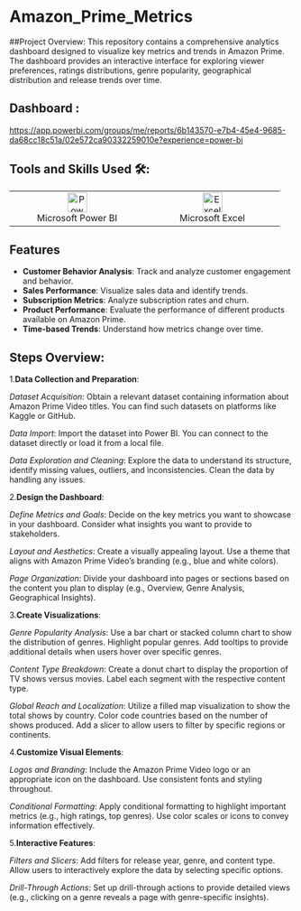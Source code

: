 # Amazon_Prime_Metrics


##Project Overview:
This repository contains a comprehensive analytics dashboard designed to visualize key metrics and trends in Amazon Prime. The dashboard provides an interactive interface for exploring viewer preferences, ratings distributions, genre popularity, geographical distribution and release trends over time.

## Dashboard :
https://app.powerbi.com/groups/me/reports/6b143570-e7b4-45e4-9685-da68cc18c51a/02e572ca90332259010e?experience=power-bi

## Tools and Skills Used 🛠️:

<table>
    <tr>
        <td align="center" width="33%"><img alt="Power BI" width="35px" src="https://upload.wikimedia.org/wikipedia/commons/c/cf/New_Power_BI_Logo.svg"/><br>Microsoft Power BI</td>
        <td align="center" width="33%"><img alt="Excel" width="35px" src="https://cdn.worldvectorlogo.com/logos/excel-4.svg"/><br>Microsoft Excel</td>
    </tr>
</table>

## Features
- **Customer Behavior Analysis**: Track and analyze customer engagement and behavior.
- **Sales Performance**: Visualize sales data and identify trends.
- **Subscription Metrics**: Analyze subscription rates and churn.
- **Product Performance**: Evaluate the performance of different products available on Amazon Prime.
- **Time-based Trends**: Understand how metrics change over time.
## Steps Overview:
1.**Data Collection and Preparation**:

*Dataset Acquisition*: Obtain a relevant dataset containing information about Amazon Prime Video titles. You can find such datasets on platforms like Kaggle or GitHub.

*Data Import*: Import the dataset into Power BI. You can connect to the dataset directly or load it from a local file.

*Data Exploration and Cleaning*: Explore the data to understand its structure, identify missing values, outliers, and inconsistencies. Clean the data by handling any issues.

2.**Design the Dashboard**:

*Define Metrics and Goals*: Decide on the key metrics you want to showcase in your dashboard. Consider what insights you want to provide to stakeholders.

*Layout and Aesthetics*: Create a visually appealing layout. Use a theme that aligns with Amazon Prime Video’s branding (e.g., blue and white colors).

*Page Organization*: Divide your dashboard into pages or sections based on the content you plan to display (e.g., Overview, Genre Analysis, Geographical Insights).

3.**Create Visualizations**:

*Genre Popularity Analysis*:
Use a bar chart or stacked column chart to show the distribution of genres. Highlight popular genres.
Add tooltips to provide additional details when users hover over specific genres.

*Content Type Breakdown*:
Create a donut chart to display the proportion of TV shows versus movies.
Label each segment with the respective content type.

*Global Reach and Localization*:
Utilize a filled map visualization to show the total shows by country.
Color code countries based on the number of shows produced.
Add a slicer to allow users to filter by specific regions or continents.

4.**Customize Visual Elements**:

*Logos and Branding*:
Include the Amazon Prime Video logo or an appropriate icon on the dashboard.
Use consistent fonts and styling throughout.

*Conditional Formatting*:
Apply conditional formatting to highlight important metrics (e.g., high ratings, top genres).
Use color scales or icons to convey information effectively.

5.**Interactive Features**:

*Filters and Slicers*:
Add filters for release year, genre, and content type.
Allow users to interactively explore the data by selecting specific options.

*Drill-Through Actions*:
Set up drill-through actions to provide detailed views (e.g., clicking on a genre reveals a page with genre-specific insights).
